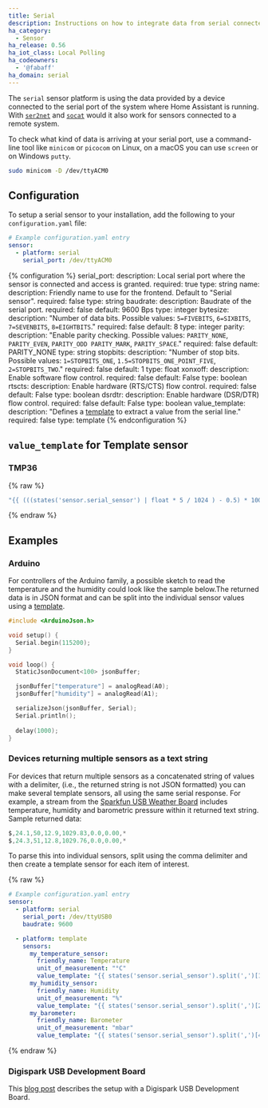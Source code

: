 ```yaml
---
title: Serial
description: Instructions on how to integrate data from serial connected sensors into Home Assistant.
ha_category:
  - Sensor
ha_release: 0.56
ha_iot_class: Local Polling
ha_codeowners:
  - '@fabaff'
ha_domain: serial
---
```


The `serial` sensor platform is using the data provided by a device connected to the serial port of the system where Home Assistant is running. With [`ser2net`](http://ser2net.sourceforge.net/) and [`socat`](http://www.dest-unreach.org/socat/) would it also work for sensors connected to a remote system.

To check what kind of data is arriving at your serial port, use a command-line tool like `minicom` or `picocom` on Linux, on a macOS you can use `screen` or on Windows `putty`.

```bash
sudo minicom -D /dev/ttyACM0
```

## Configuration

To setup a serial sensor to your installation, add the following to your `configuration.yaml` file:

```yaml
# Example configuration.yaml entry
sensor:
  - platform: serial
    serial_port: /dev/ttyACM0
```

{% configuration %}
serial_port:
  description: Local serial port where the sensor is connected and access is granted.
  required: true
  type: string
name:
  description: Friendly name to use for the frontend. Default to "Serial sensor".
  required: false
  type: string
baudrate:
  description: Baudrate of the serial port.
  required: false
  default: 9600 Bps
  type: integer
bytesize:
  description: "Number of data bits. Possible values: `5=FIVEBITS`, `6=SIXBITS`, `7=SEVENBITS`, `8=EIGHTBITS`."
  required: false
  default: 8
  type: integer
parity:
  description: "Enable parity checking. Possible values: `PARITY_NONE`, `PARITY_EVEN`, `PARITY_ODD PARITY_MARK`, `PARITY_SPACE`."
  required: false
  default: PARITY_NONE
  type: string
stopbits:
  description: "Number of stop bits. Possible values: `1=STOPBITS_ONE`, `1.5=STOPBITS_ONE_POINT_FIVE`, `2=STOPBITS_TWO`."
  required: false
  default: 1
  type: float
xonxoff: 
  description: Enable software flow control.
  required: false
  default: False
  type: boolean
rtscts:
  description: Enable hardware (RTS/CTS) flow control.
  required: false
  default: False
  type: boolean
dsrdtr:
  description: Enable hardware (DSR/DTR) flow control.
  required: false
  default: False
  type: boolean
value_template:
  description: "Defines a [template](/docs/configuration/templating/#processing-incoming-data) to extract a value from the serial line."
  required: false
  type: template
{% endconfiguration %}

## `value_template` for Template sensor

### TMP36

{% raw %}
```yaml
"{{ (((states('sensor.serial_sensor') | float * 5 / 1024 ) - 0.5) * 100) | round(1) }}"
```
{% endraw %}

## Examples

### Arduino

For controllers of the Arduino family, a possible sketch to read the temperature and the humidity could look like the sample below.The returned data is in JSON format and can be split into the individual sensor values using a [template](/docs/configuration/templating/#processing-incoming-data).

```c
#include <ArduinoJson.h>

void setup() {
  Serial.begin(115200);
}

void loop() {
  StaticJsonDocument<100> jsonBuffer;

  jsonBuffer["temperature"] = analogRead(A0);
  jsonBuffer["humidity"] = analogRead(A1);

  serializeJson(jsonBuffer, Serial);
  Serial.println();
  
  delay(1000);
}
```

### Devices returning multiple sensors as a text string

For devices that return multiple sensors as a concatenated string of values with a delimiter, (i.e., the returned string is not JSON formatted) you can make several template sensors, all using the same serial response. For example, a stream from the [Sparkfun USB Weather Board](https://www.sparkfun.com/products/retired/9800) includes temperature, humidity and barometric pressure within it returned text string. Sample returned data:

```c
$,24.1,50,12.9,1029.83,0.0,0.00,*
$,24.3,51,12.8,1029.76,0.0,0.00,*
```

To parse this into individual sensors, split using the comma delimiter and then create a template sensor for each item of interest.

{% raw %}
```yaml
# Example configuration.yaml entry
sensor:
  - platform: serial
    serial_port: /dev/ttyUSB0
    baudrate: 9600

  - platform: template
    sensors:
      my_temperature_sensor:
        friendly_name: Temperature
        unit_of_measurement: "°C"
        value_template: "{{ states('sensor.serial_sensor').split(',')[1] | float }}"
      my_humidity_sensor:
        friendly_name: Humidity
        unit_of_measurement: "%"
        value_template: "{{ states('sensor.serial_sensor').split(',')[2] | float }}"
      my_barometer:
        friendly_name: Barometer
        unit_of_measurement: "mbar"
        value_template: "{{ states('sensor.serial_sensor').split(',')[4] | float }}"
```
{% endraw %}

### Digispark USB Development Board

This [blog post](/blog/2017/10/23/simple-analog-sensor/) describes the setup with a Digispark USB Development Board.
